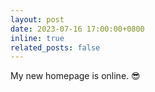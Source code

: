 ```yaml
---
layout: post
date: 2023-07-16 17:00:00+0800
inline: true
related_posts: false
---
```


My new homepage is online. :sunglasses:
